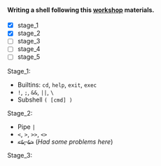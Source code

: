 #### Writing a shell following this [workshop](https://github.com/tokenrove/build-your-own-shell/blob/master/README.md) materials.

- [x] stage_1
- [x] stage_2
- [ ] stage_3
- [ ] stage_4
- [ ] stage_5

Stage_1:
- Builtins: `cd`, `help`, `exit`, `exec`
- `!`, `;`, `&&`, `||`, `\`
- Subshell `( [cmd] )`

Stage_2:
- Pipe `|`
- `<`, `>`, `>>`, `<>`
- ~~`<&`, `&>`~~ (*Had some problems here*)

Stage_3:
